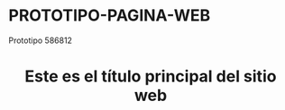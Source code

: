 # PROTOTIPO-PAGINA-WEB
Prototipo 586812
<html>
<head>
<meta charset="iso-8859-1">
<meta name="description" content="Ejemplo de HTML5">
<meta name="keywords" content="HTML5, CSS3, JavaScript">
<title>Este texto es el título del documento</title>
<link rel="stylesheet" href="misestilos.css">
</head>
<body>
<header>
<h1>Este es el título principal del sitio web</h1>
</header>
</body>
</html>
